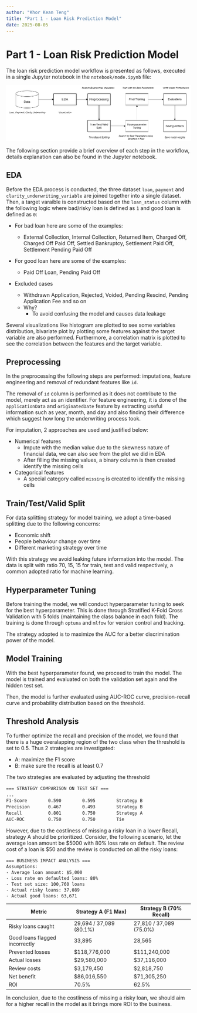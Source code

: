 ```yaml
---
author: "Khor Kean Teng"
title: "Part 1 - Loan Risk Prediction Model"
date: 2025-08-05
---
```


# Part 1 - Loan Risk Prediction Model

The loan risk prediction model workflow is presented as follows, executed in a single Jupyter notebook in the `notebook/mode.ipynb` file:

![alt text](image.png)

The following section provide a brief overview of each step in the workflow, details explanation can also be found in the Jupyter notebook.

## EDA

Before the EDA process is conducted, the three dataset `loan`, `payment` and `clarity_underwriting_variable` are joined together into a single dataset. Then, a target varaible is constructed based on the `loan_status` column with the following logic where bad/risky loan is defined as `1` and good loan is defined as `0`:

- For bad loan here are some of the examples:
    - External Collection, Internal Collection, Returned Item, Charged Off, Charged Off Paid Off, Settled Bankruptcy, Settlement Paid Off, Settlement Pending Paid Off

- For good loan here are some of the examples:
    - Paid Off Loan, Pending Paid Off

- Excluded cases
    - Withdrawn Application, Rejected, Voided, Pending Rescind, Pending Application Fee and so on
    - Why?
        - To avoid confusing the model and causes data leakage

Several visualizations like histogram are plotted to see some variables distribution, bivariate plot by plotting some features against the target variable are also performed. Furthermore, a correlation matrix is plotted to see the correlation between the features and the target variable.

## Preprocessing

In the preprocessing the following steps are performed: imputations, feature engineering and removal of redundant features like `id`.

The removal of `id` column is performed as it does not contribute to the model, merely act as an identifier. For feature engineering, it is done of the `applicationData` and `originatedDate` feature by extracting useful information such as year, month, and day and also finding their difference which suggest how long the underwriting process took.

For imputation, 2 approaches are used and justified below:

- Numerical features
    - Impute with the median value due to the skewness nature of financial data, we can also see from the plot we did in EDA
    - After filling the missing values, a binary column is then created identify the missing cells
- Categorical features
    - A special category called `missing` is created to identify the missing cells

## Train/Test/Valid Split

For data splitting strategy for model training, we adopt a time-based splitting due to the following concerns:

- Economic shift
- People behaviour change over time
- Different marketing strategy over time

With this strategy we avoid leaking future information into the model. The data is split with ratio 70, 15, 15 for train, test and valid respectively, a common adopted ratio for machine learning.

## Hyperparameter Tuning

Before training the model, we will conduct hyperparameter tuning to seek for the best hyperparameter. This is done through Stratified K-Fold Cross Validation with 5 folds (maintaining the class balance in each fold). The training is done through `optuna` and `mlfow` for version control and tracking. 

The strategy adopted is to maximize the AUC for a better discrimination power of the model.

## Model Training

With the best hyperparameter found, we proceed to train the model. The model is trained and evaluated on both the validation set again and the hidden test set.

Then, the model is further evaluated using AUC-ROC curve, precision-recall curve and probability distribution based on the threshold.

## Threshold Analysis

To further optimize the recall and precision of the model, we found that there is a huge overalapping region of the two class when the threshold is set to 0.5. Thus 2 strategies are investigated:

- A: maximize the F1 score
- B: make sure the recall is at least 0.7

The two strategies are evaluated by adjusting the threshold

```txt
=== STRATEGY COMPARISON ON TEST SET ===
...
F1-Score        0.590        0.595        Strategy B
Precision       0.467        0.493        Strategy B
Recall          0.801        0.750        Strategy A
AUC-ROC         0.750        0.750        Tie  
```

However, due to the costliness of missing a risky loan in a lower Recall, strategy A should be prioritized. Consider, the following scenario, let the average loan amount be $5000 with 80% loss rate on default. The review cost of a loan is $50 and the review is conducted on all the risky loans:

```
=== BUSINESS IMPACT ANALYSIS ===
Assumptions:
- Average loan amount: $5,000
- Loss rate on defaulted loans: 80%
- Test set size: 100,760 loans
- Actual risky loans: 37,089
- Actual good loans: 63,671
```

| Metric | Strategy A (F1 Max) | Strategy B (70% Recall) |
|--------|---------------------|-------------------------|
| Risky loans caught | 29,694 / 37,089 (80.1%) | 27,810 / 37,089 (75.0%) |
| Good loans flagged incorrectly | 33,895 | 28,565 |
| Prevented losses | $118,776,000 | $111,240,000 |
| Actual losses | $29,580,000 | $37,116,000 |
| Review costs | $3,179,450 | $2,818,750 |
| Net benefit | $86,016,550 | $71,305,250 |
| ROI | 70.5% | 62.5% |

In conclusion, due to the costliness of missing a risky loan, we should aim for a higher recall in the model as it brings more ROI to the business.
